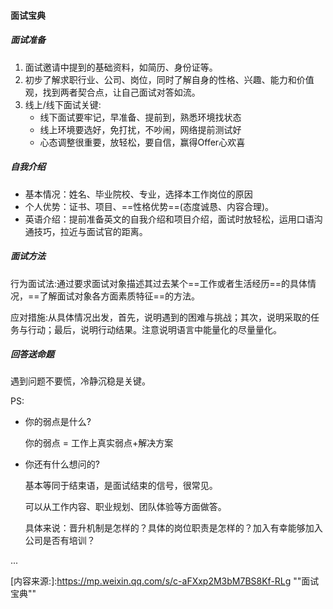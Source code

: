 #### 面试宝典

##### 面试准备

1. 面试邀请中提到的基础资料，如简历、身份证等。
2. 初步了解求职行业、公司、岗位，同时了解自身的性格、兴趣、能力和价值观，找到两者契合点，让自己面试对答如流。
3. 线上/线下面试关键:
   - 线下面试要牢记，早准备、提前到，熟悉环境找状态
   - 线上环境要选好，免打扰，不吵闹，网络提前测试好
   - 心态调整很重要，放轻松，要自信，赢得Offer心欢喜

[^关键词]: 基础资料、知己知彼、适应环境、稳住心态

##### 自我介绍

- 基本情况：姓名、毕业院校、专业，选择本工作岗位的原因
- 个人优势：证书、项目、==性格优势==(态度诚恳、内容合理)。
- 英语介绍：提前准备英文的自我介绍和项目介绍，面试时放轻松，运用口语沟通技巧，拉近与面试官的距离。

##### 面试方法

行为面试法:通过要求面试对象描述其过去某个==工作或者生活经历==的具体情况，==了解面试对象各方面素质特征==的方法。

应对措施:从具体情况出发，首先，说明遇到的困难与挑战；其次，说明采取的任务与行动；最后，说明行动结果。注意说明语言中能量化的尽量量化。

##### 回答送命题

遇到问题不要慌，冷静沉稳是关键。

PS:

- 你的弱点是什么?

  你的弱点 = 工作上真实弱点+解决方案

- 你还有什么想问的?

  基本等同于结束语，是面试结束的信号，很常见。

  可以从工作内容、职业规划、团队体验等方面做答。

  具体来说：晋升机制是怎样的？具体的岗位职责是怎样的？加入有幸能够加入公司是否有培训？

...

[内容来源:]:https://mp.weixin.qq.com/s/c-aFXxp2M3bM7BS8Kf-RLg ""面试宝典""

